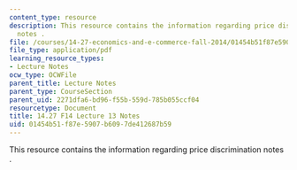 ```yaml
---
content_type: resource
description: This resource contains the information regarding price discrimination
  notes .
file: /courses/14-27-economics-and-e-commerce-fall-2014/01454b51f87e5907b6097de412687b59_MIT14_27F14_Lec13.pdf
file_type: application/pdf
learning_resource_types:
- Lecture Notes
ocw_type: OCWFile
parent_title: Lecture Notes
parent_type: CourseSection
parent_uid: 2271dfa6-bd96-f55b-559d-785b055ccf04
resourcetype: Document
title: 14.27 F14 Lecture 13 Notes
uid: 01454b51-f87e-5907-b609-7de412687b59
---
```

This resource contains the information regarding price discrimination notes .

